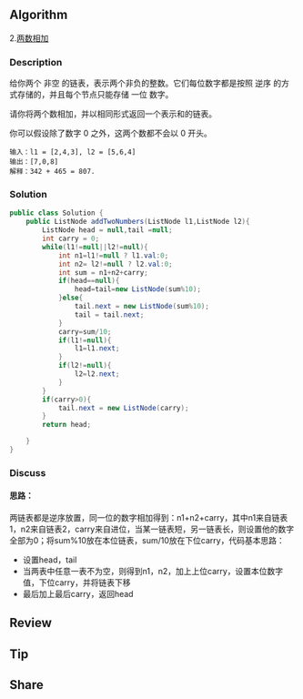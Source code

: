 ## Algorithm

2.[两数相加](https://leetcode-cn.com/problems/add-two-numbers/)

### Description

给你两个 非空 的链表，表示两个非负的整数。它们每位数字都是按照 逆序 的方式存储的，并且每个节点只能存储 一位 数字。

请你将两个数相加，并以相同形式返回一个表示和的链表。

你可以假设除了数字 0 之外，这两个数都不会以 0 开头。

```
输入：l1 = [2,4,3], l2 = [5,6,4]
输出：[7,0,8]
解释：342 + 465 = 807.
```

### Solution

```java
public class Solution {
    public ListNode addTwoNumbers(ListNode l1,ListNode l2){
        ListNode head = null,tail =null;
        int carry = 0;
        while(l1!=null||l2!=null){
            int n1=l1!=null ? l1.val:0;
            int n2= l2!=null ? l2.val:0;
            int sum = n1+n2+carry;
            if(head==null){
                head=tail=new ListNode(sum%10);
            }else{
                tail.next = new ListNode(sum%10);
                tail = tail.next;
            }
            carry=sum/10;
            if(l1!=null){
                l1=l1.next;
            }
            if(l2!=null){
                l2=l2.next;
            }
        }
        if(carry>0){
            tail.next = new ListNode(carry);
        }
        return head;

    }
}

```

### Discuss

#### 思路：

两链表都是逆序放置，同一位的数字相加得到：n1+n2+carry，其中n1来自链表1，n2来自链表2，carry来自进位，当某一链表短，另一链表长，则设置他的数字全部为0；将sum%10放在本位链表，sum/10放在下位carry，代码基本思路：

* 设置head，tail
* 当两表中任意一表不为空，则得到n1，n2，加上上位carry，设置本位数字值，下位carry，并将链表下移
* 最后加上最后carry，返回head



## Review

## Tip

## Share